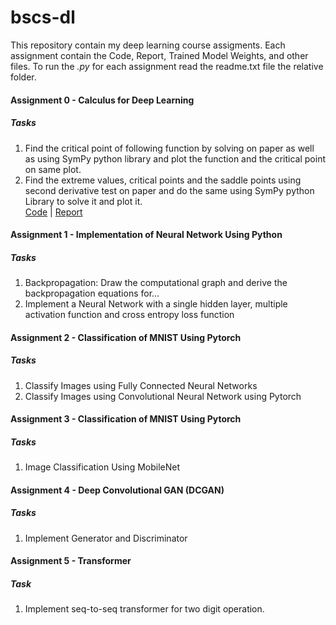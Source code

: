 # bscs-dl
This repository contain my deep learning course assigments. Each assignment contain the Code, Report, Trained Model Weights, and other files. To run the *.py* for each assignment read the readme.txt file the relative folder.
#### Assignment 0 - Calculus for Deep Learning
##### Tasks
1. Find the critical point of following function by solving on paper as well as using SymPy python library and plot the function and the critical point on same plot.
2. Find the extreme values, critical points and the saddle points using second derivative test on paper and do the same using SymPy python Library to solve it and plot it.<br />
[Code](https://github.com/mmuneeburahman/bscs-dl/blob/main/A0/code.ipynb) | [Report](https://github.com/mmuneeburahman/bscs-dl/blob/main/A0/report.docx)
#### Assignment 1 - Implementation of Neural Network Using Python
##### Tasks
1. Backpropagation: Draw the computational graph and derive the backpropagation equations for...
2. Implement a Neural Network with a single hidden layer, multiple activation function and cross entropy loss function
#### Assignment 2 - Classification of MNIST Using Pytorch
##### Tasks
1. Classify Images using Fully Connected Neural Networks
2. Classify Images using Convolutional Neural Network using Pytorch
#### Assignment 3 - Classification of MNIST Using Pytorch
##### Tasks
1. Image Classification Using MobileNet
#### Assignment 4 - Deep Convolutional GAN (DCGAN)
##### Tasks
1. Implement Generator and Discriminator
#### Assignment 5 - Transformer
##### Task
1. Implement seq-to-seq transformer for two digit operation.
